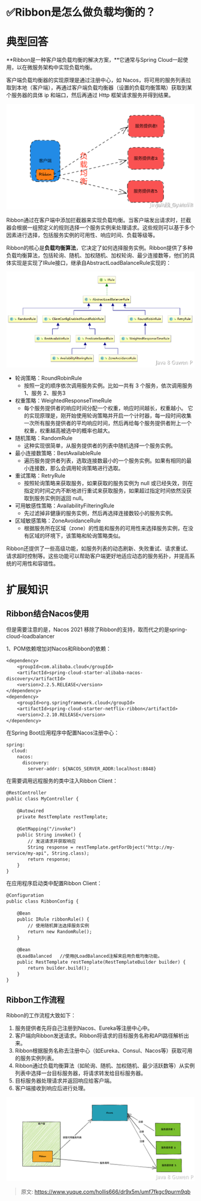 # ✅Ribbon是怎么做负载均衡的？


# 典型回答

**Ribbon是一种客户端负载均衡的解决方案，**它通常与Spring Cloud一起使用，以在微服务架构中实现负载均衡。

客户端负载均衡器的实现原理是通过注册中心，如 Nacos，将可用的服务列表拉取到本地（客户端），再通过客户端负载均衡器（设置的负载均衡策略）获取到某个服务器的具体 ip 和端口，然后再通过 Http 框架请求服务并得到结果。

![image.png](./img/gBdRGEWG6YExwKr6/1683878166235-0fca0c8a-624e-4ec0-a906-6eed33ef387c-108600.png)

Ribbon通过在客户端中添加拦截器来实现负载均衡。当客户端发出请求时，拦截器会根据一组预定义的规则选择一个服务实例来处理请求。这些规则可以基于多个因素进行选择，包括服务实例的可用性、响应时间、负载等级等。

Ribbon的核心是**负载均衡算法**，它决定了如何选择服务实例。Ribbon提供了多种负载均衡算法，包括轮询、随机、加权随机、加权轮询、最少连接数等，他们的具体实现是实现了IRule接口，继承自AbstractLoadBalanceRule实现的：

![image.png](./img/gBdRGEWG6YExwKr6/1683884330518-d0f60d7c-4974-4cb5-9484-bc0e7b09ee08-184719.png)

- 轮询策略：RoundRobinRule
   - 按照一定的顺序依次调用服务实例。比如一共有 3 个服务，依次调用服务 1、服务 2、服务3
- 权重策略：WeightedResponseTimeRule
   - 每个服务提供者的响应时间分配一个权重，响应时间越长，权重越小。 它的实现原理是，刚开始使用轮询策略并开启一个计时器，每一段时间收集一次所有服务提供者的平均响应时间，然后再给每个服务提供者附上一个权重，权重越高被选中的概率也越大。
- 随机策略：RandomRule
   - 这种实现很简单，从服务提供者的列表中随机选择一个服务实例。
- 最小连接数策略：BestAvailableRule
   - 遍历服务提供者列表，选取连接数最小的⼀个服务实例。如果有相同的最小连接数，那么会调用轮询策略进行选取。
- 重试策略：RetryRule
   - 按照轮询策略来获取服务，如果获取的服务实例为 null 或已经失效，则在指定的时间之内不断地进行重试来获取服务，如果超过指定时间依然没获取到服务实例则返回 null。
- 可用敏感性策略：AvailabilityFilteringRule
   - 先过滤掉非健康的服务实例，然后再选择连接数较小的服务实例。
- 区域敏感策略：ZoneAvoidanceRule
   - 根据服务所在区域（zone）的性能和服务的可用性来选择服务实例，在没有区域的环境下，该策略和轮询策略类似。


Ribbon还提供了一些高级功能，如服务列表的动态刷新、失败重试、请求重试、请求超时控制等。这些功能可以帮助客户端更好地适应动态的服务拓扑，并提高系统的可用性和容错性。


# 扩展知识


## Ribbon结合Nacos使用

但是需要注意的是，Nacos 2021 移除了Ribbon的支持，取而代之的是spring-cloud-loadbalancer

1、POM依赖增加对Nacos和Ribbon的依赖：

```
<dependency>
    <groupId>com.alibaba.cloud</groupId>
    <artifactId>spring-cloud-starter-alibaba-nacos-discovery</artifactId>
    <version>2.2.5.RELEASE</version>
</dependency>
<dependency>
    <groupId>org.springframework.cloud</groupId>
    <artifactId>spring-cloud-starter-netflix-ribbon</artifactId>
    <version>2.2.10.RELEASE</version>
</dependency>

```

在Spring Boot应用程序中配置Nacos注册中心：

```
spring:
  cloud:
    nacos:
      discovery:
        server-addr: ${NACOS_SERVER_ADDR:localhost:8848}

```

在需要调用远程服务的类中注入Ribbon Client：

```
@RestController
public class MyController {

    @Autowired
    private RestTemplate restTemplate;

    @GetMapping("/invoke")
    public String invoke() {
        // 发送请求并获取响应
        String response = restTemplate.getForObject("http://my-service/my-api", String.class);
        return response;
    }
}
```

在应用程序启动类中配置Ribbon Client：

```
@Configuration
public class RibbonConfig {

    @Bean
    public IRule ribbonRule() {
        // 使用随机算法选择服务实例
        return new RandomRule();
    }

    @Bean
    @LoadBalanced	//使用@LoadBalanced注解来启用负载均衡功能。
    public RestTemplate restTemplate(RestTemplateBuilder builder) {
        return builder.build();
    }
}

```


## Ribbon工作流程
Ribbon的工作流程大致如下：

1. 服务提供者先将自己注册到Nacos、Eureka等注册中心中。
2. 客户端向Ribbon发送请求。Ribbon将请求的目标服务名称和API路径解析出来。
3. Ribbon根据服务名称去注册中心（如Eureka、Consul、Nacos等）获取可用的服务实例列表。
4. Ribbon通过负载均衡算法（如轮询、随机、加权随机、最少活跃数等）从实例列表中选择一台目标服务器，将请求转发给目标服务器。
5. 目标服务器处理请求并返回响应给客户端。
6. 客户端接收到响应后进行处理。



![image.png](./img/gBdRGEWG6YExwKr6/1683885945887-5a170460-5d9a-4a82-83ea-87fa0ad1c632-100031.png)


> 原文: <https://www.yuque.com/hollis666/dr9x5m/umf7fkgc9purm9qb>